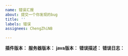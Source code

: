 ```yaml
---
name: 错误汇报
about: 提交一个你发现的bug
title: ''
labels: 错误
assignees: ChengZhiNB

---
```


**插件版本：**
**服务器版本：**
**java版本：**
**错误描述：**
**错误日志：**
